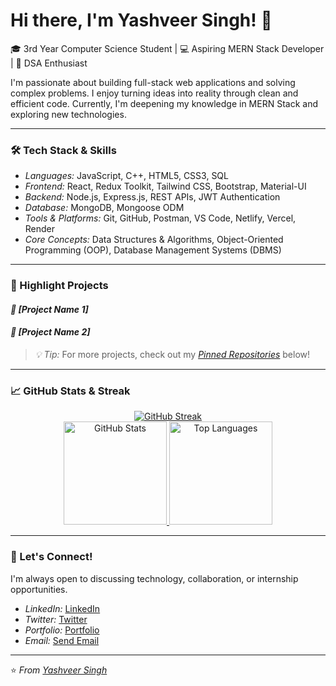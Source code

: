 # Hi there, I'm Yashveer Singh! 👋

🎓 3rd Year Computer Science Student | 💻 Aspiring MERN Stack Developer | 🧠 DSA Enthusiast

I'm passionate about building full-stack web applications and solving complex problems. I enjoy turning ideas into reality through clean and efficient code. Currently, I'm deepening my knowledge in MERN Stack and exploring new technologies.

---

### 🛠 Tech Stack & Skills

*   *Languages:* JavaScript, C++, HTML5, CSS3, SQL
*   *Frontend:* React, Redux Toolkit, Tailwind CSS, Bootstrap, Material-UI
*   *Backend:* Node.js, Express.js, REST APIs, JWT Authentication
*   *Database:* MongoDB, Mongoose ODM
*   *Tools & Platforms:* Git, GitHub, Postman, VS Code, Netlify, Vercel, Render
*   *Core Concepts:* Data Structures & Algorithms, Object-Oriented Programming (OOP), Database Management Systems (DBMS)

---

### 🚀 Highlight Projects

#### *📌 [Project Name 1]*


#### *📌 [Project Name 2]*


> *💡 Tip:* For more projects, check out my [*Pinned Repositories*](#) below!

---

### 📈 GitHub Stats & Streak

<p align="center">
  <a href="https://git.io/streak-stats">
    <img src="https://streak-stats.demolab.com?user=Yashveersir&theme=react&border_radius=5&mode=weekly" alt="GitHub Streak" />
  </a>
  <br/>
  <a href="https://github.com/anuraghazra/github-readme-stats">
    <img src="https://github-readme-stats.vercel.app/api?username=Yashveersir&show_icons=true&theme=react&count_private=true" alt="GitHub Stats" height="165" />
  </a>
  <a href="https://github.com/anuraghazra/github-readme-stats">
    <img src="https://github-readme-stats.vercel.app/api/top-langs/?username=Yashveersir&layout=compact&theme=react" alt="Top Languages" height="165" />
  </a>
</p>

---

### 🤝 Let's Connect!

I'm always open to discussing technology, collaboration, or internship opportunities.

*   *LinkedIn:* [LinkedIn](https://www.linkedin.com/in/yashveer-singh-41bb36280/)
*   *Twitter:* [Twitter](https://x.com/SinghYash1961)
*   *Portfolio:* [Portfolio](https://yourportfolio.com)
*   *Email:* [Send Email](mailto:singhyash9631@gmail.com)

---

⭐ *From [Yashveer Singh](https://github.com/Yashveersir)*
